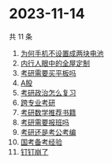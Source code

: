 # 2023-11-14

共 11 条

<!-- BEGIN ZHIHUSEARCH -->
<!-- 最后更新时间 Tue Nov 14 2023 11:07:51 GMT+0800 (China Standard Time) -->
1. [为何手机不设置成两块电池](https://www.zhihu.com/search?q=为何手机不设置成两块电池)
1. [内行人眼中的全屋定制](https://www.zhihu.com/search?q=内行人眼中的全屋定制)
1. [考研需要买平板吗](https://www.zhihu.com/search?q=考研需要买平板吗)
1. [A股](https://www.zhihu.com/search?q=A股)
1. [考研政治怎么复习](https://www.zhihu.com/search?q=考研政治怎么复习)
1. [跨专业考研](https://www.zhihu.com/search?q=跨专业考研)
1. [考研数学推荐书籍](https://www.zhihu.com/search?q=考研数学推荐书籍)
1. [考研需要报班吗](https://www.zhihu.com/search?q=考研需要报班吗)
1. [考研还是考公考编](https://www.zhihu.com/search?q=考研还是考公考编)
1. [国考备考经验](https://www.zhihu.com/search?q=国考备考经验)
1. [钉钉崩了](https://www.zhihu.com/search?q=钉钉崩了)
<!-- END ZHIHUSEARCH -->
